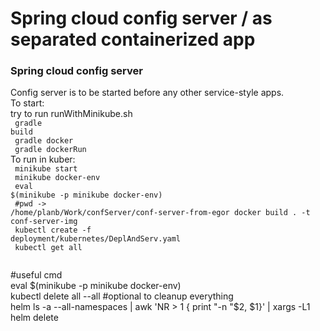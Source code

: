 # Spring cloud config server / as separated containerized app

### Spring cloud config server

Config server is to be started before any other service-style apps.
<br/>
To start:<br/>
try to run runWithMinikube.sh <br/>
<code>
gradle build<br/>
gradle docker<br/>
gradle dockerRun
</code>
<br/>
To run in kuber:<br/>
<code>
minikube start<br/>
minikube docker-env<br/>
eval $(minikube -p minikube docker-env)<br/>
#pwd -> /home/planb/Work/confServer/conf-server-from-egor
docker build . -t conf-server-img<br/>
kubectl create -f deployment/kubernetes/DeplAndServ.yaml<br/> 
kubectl get all<br/>
</code>
<br/>

#useful cmd <br/>
eval $(minikube -p minikube docker-env)<br/>
kubectl delete all --all  #optional to cleanup everything<br/>
helm ls -a --all-namespaces | awk 'NR > 1 { print  "-n "$2, $1}' | xargs -L1 helm delete<br/>


